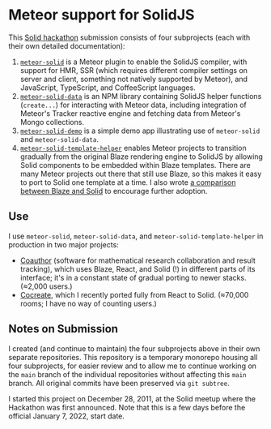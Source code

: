 # Meteor support for SolidJS

This [Solid hackathon](https://hack.solidjs.com/)
submission consists of four subprojects
(each with their own detailed documentation):

1. [`meteor-solid`](meteor-solid)
   is a Meteor plugin to enable the SolidJS compiler, with support for HMR,
   SSR (which requires different compiler settings on server
   and client, something not natively supported by Meteor),
   and JavaScript, TypeScript, and CoffeeScript languages.
2. [`meteor-solid-data`](meteor-solid-data)
   is an NPM library containing SolidJS helper functions
   (`create...`) for interacting with Meteor data, including integration of
   Meteor's Tracker reactive engine and fetching data from Meteor's Mongo
   collections.
3. [`meteor-solid-demo`](meteor-solid-demo)
   is a simple demo app illustrating use of
   `meteor-solid` and `meteor-solid-data`.
4. [`meteor-solid-template-helper`](meteor-solid-template-helper)
   enables Meteor projects to transition gradually
   from the original Blaze rendering engine to SolidJS
   by allowing Solid components to be embedded within Blaze templates.
   There are many Meteor projects out there that still use Blaze,
   so this makes it easy to port to Solid one template at a time.
   I also wrote [a comparison between Blaze and Solid](https://forums.meteor.com/t/meteor-solidjs-demo/57242/9?u=edemaine)
   to encourage further adoption.

## Use

I use `meteor-solid`, `meteor-solid-data`, and `meteor-solid-template-helper`
in production in two major projects:

* [Coauthor](https://github.com/edemaine/coauthor/)
  (software for mathematical research collaboration and result tracking),
  which uses Blaze, React, and Solid (!) in different parts of its interface;
  it's in a constant state of gradual porting to newer stacks.
  (≈2,000 users.)
* [Cocreate](https://github.com/edemaine/cocreate/),
  which I recently ported fully from React to Solid.
  (≈70,000 rooms; I have no way of counting users.)

## Notes on Submission

I created (and continue to maintain) the four subprojects above
in their own separate repositories.
This repository is a temporary monorepo housing all four subprojects,
for easier review and to allow me to continue working on the `main` branch
of the individual repositories without affecting this `main` branch.
All original commits have been preserved via `git subtree`.

I started this project on December 28, 2011, at the Solid meetup
where the Hackathon was first announced.
Note that this is a few days before the official January 7, 2022, start date.
